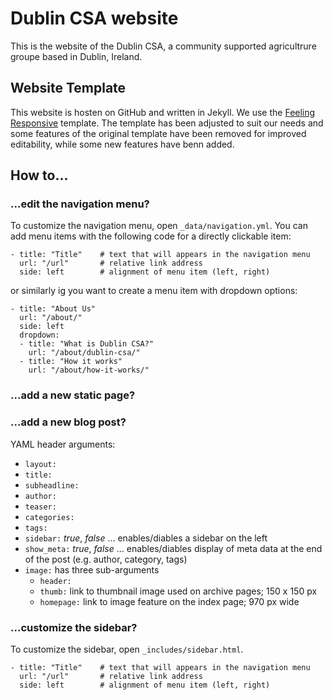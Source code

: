# Dublin CSA website

This is the website of the Dublin CSA, a community supported agricultrure groupe based in Dublin, Ireland.

## Website Template

This website is hosten on GitHub and written in Jekyll. We use the [Feeling Responsive](http://phlow.github.io/feeling-responsive/) template. The template has been adjusted to suit our needs and some features of the original template have been removed for improved editability, while some new features have benn added.

## How to...

### ...edit the navigation menu?

To customize the navigation menu, open `_data/navigation.yml`. You can add menu items with the following code for a directly clickable item:

```
- title: "Title"	# text that will appears in the navigation menu
  url: "/url"		# relative link address
  side: left		# alignment of menu item (left, right)
```

or similarly ig you want to create a menu item with dropdown options:

```
- title: "About Us"
  url: "/about/"
  side: left
  dropdown:
  - title: "What is Dublin CSA?"
    url: "/about/dublin-csa/"
  - title: "How it works"
    url: "/about/how-it-works/"
```

### ...add a new static page?



### ...add a new blog post?

YAML header arguments:

- `layout:`
- `title:`
- `subheadline:`
- `author:`
- `teaser:`
- `categories:`
- `tags:`
- `sidebar:` *true*, *false* ... enables/diables a sidebar on the left
- `show_meta:` *true*, *false* ... enables/diables display of meta data at the end of the post (e.g. author, category, tags)
- `image:` has three sub-arguments
  - `header:` 
  - `thumb:` link to thumbnail image used on archive pages; 150 x 150 px
  - `homepage:` link to image feature on the index page; 970 px wide

### ...customize the sidebar?

To customize the sidebar, open `_includes/sidebar.html`.

```
- title: "Title"	# text that will appears in the navigation menu
  url: "/url"		# relative link address
  side: left		# alignment of menu item (left, right)
```






